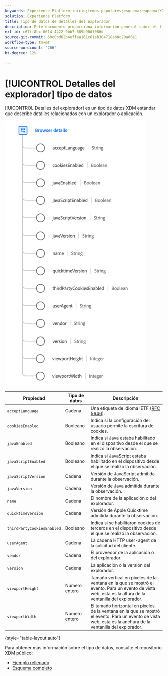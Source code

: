 ```yaml
---
keywords: Experience Platform;inicio;temas populares;esquema;esquema;XDM;campos;esquemas;esquemas;explorador;detalles del explorador;tipo de datos;tipo de datos;tipo de datos;tipo de datos;
solution: Experience Platform
title: Tipo de datos de detalles del explorador
description: Este documento proporciona información general sobre el tipo de datos XDM Detalles del explorador .
exl-id: c67ff8bc-0614-4422-9bb7-689b98d7086d
source-git-commit: 60c0bd62b4effaa161c61ab304718ab8c20a06e1
workflow-type: tm+mt
source-wordcount: '266'
ht-degree: 12%

---
```


# [!UICONTROL Detalles del explorador] tipo de datos

[!UICONTROL Detalles del explorador] es un tipo de datos XDM estándar que describe detalles relacionados con un explorador o aplicación.

<img src="../images/data-types/browser-details.png" width="450" /><br />

| Propiedad | Tipo de datos | Descripción |
| --- | --- | --- |
| `acceptLanguage` | Cadena | Una etiqueta de idioma IETF ([RFC 5646](https://tools.ietf.org/html/rfc5646)). |
| `cookiesEnabled` | Booleano | Indica si la configuración del usuario permite la escritura de cookies. |
| `javaEnabled` | Booleano | Indica si Java estaba habilitado en el dispositivo desde el que se realizó la observación. |
| `javaScriptEnabled` | Booleano | Indica si JavaScript estaba habilitado en el dispositivo desde el que se realizó la observación. |
| `javaScriptVersion` | Cadena | Versión de JavaScript admitida durante la observación. |
| `javaVersion` | Cadena | Versión de Java admitida durante la observación. |
| `name` | Cadena | El nombre de la aplicación o del explorador. |
| `quicktimeVersion` | Cadena | Versión de Apple Quicktime admitida durante la observación. |
| `thirdPartyCookiesEnabled` | Booleano | Indica si se habilitaron cookies de terceros en el dispositivo desde el que se realizó la observación. |
| `userAgent` | Cadena | La cadena HTTP user-agent de la solicitud del cliente. |
| `vendor` | Cadena | El proveedor de la aplicación o del explorador. |
| `version` | Cadena | La aplicación o la versión del explorador. |
| `viewportHeight` | Número entero | Tamaño vertical en píxeles de la ventana en la que se mostró el evento. Para un evento de vista web, esta es la altura de la ventanilla del explorador. |
| `viewportWidth` | Número entero | El tamaño horizontal en píxeles de la ventana en la que se mostró el evento. Para un evento de vista web, esta es la anchura de la ventanilla del explorador. |

{style=&quot;table-layout:auto&quot;}

Para obtener más información sobre el tipo de datos, consulte el repositorio XDM público:

* [Ejemplo rellenado](https://github.com/adobe/xdm/blob/master/components/datatypes/browserdetails.example.1.json)
* [Esquema completo](https://github.com/adobe/xdm/blob/master/components/datatypes/browserdetails.schema.json)
